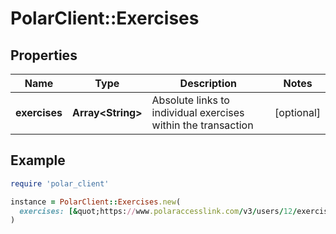 # PolarClient::Exercises

## Properties

| Name | Type | Description | Notes |
| ---- | ---- | ----------- | ----- |
| **exercises** | **Array&lt;String&gt;** | Absolute links to individual exercises within the transaction | [optional] |

## Example

```ruby
require 'polar_client'

instance = PolarClient::Exercises.new(
  exercises: [&quot;https://www.polaraccesslink.com/v3/users/12/exercise-transactions/34/exercises/56&quot;,&quot;https://www.polaraccesslink.com/v3/users/12/exercise-transactions/34/exercises/120&quot;]
)
```

